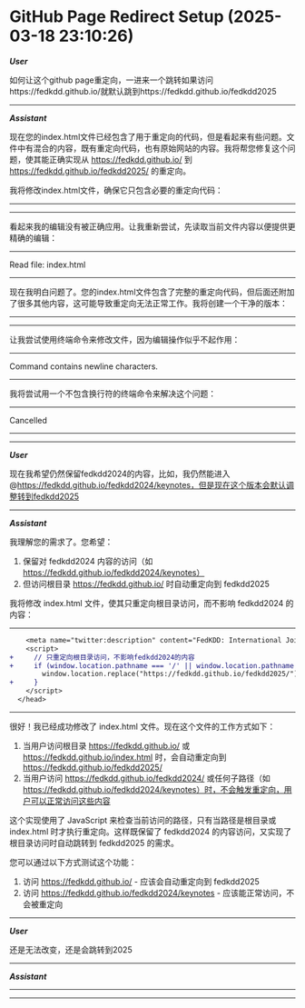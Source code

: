 <!-- Generated by SpecStory -->

# GitHub Page Redirect Setup (2025-03-18 23:10:26)

_**User**_

如何让这个github page重定向，一进来一个跳转如果访问https://fedkdd.github.io/就默认跳到https://fedkdd.github.io/fedkdd2025

---

_**Assistant**_

现在您的index.html文件已经包含了用于重定向的代码，但是看起来有些问题。文件中有混合的内容，既有重定向代码，也有原始网站的内容。我将帮您修复这个问题，使其能正确实现从 https://fedkdd.github.io/ 到 https://fedkdd.github.io/fedkdd2025/ 的重定向。

我将修改index.html文件，确保它只包含必要的重定向代码：

---



---

看起来我的编辑没有被正确应用。让我重新尝试，先读取当前文件内容以便提供更精确的编辑：

---

Read file: index.html

---

现在我明白问题了。您的index.html文件包含了完整的重定向代码，但后面还附加了很多其他内容，这可能导致重定向无法正常工作。我将创建一个干净的版本：

---



---

让我尝试使用终端命令来修改文件，因为编辑操作似乎不起作用：

---

Command contains newline characters.

---

我将尝试用一个不包含换行符的终端命令来解决这个问题：

---

Cancelled

---



---

_**User**_

现在我希望仍然保留fedkdd2024的内容，比如，我仍然能进入 @https://fedkdd.github.io/fedkdd2024/keynotes，但是现在这个版本会默认调整转到fedkdd2025 

---

_**Assistant**_

我理解您的需求了。您希望：
1. 保留对 fedkdd2024 内容的访问（如 https://fedkdd.github.io/fedkdd2024/keynotes）
2. 但访问根目录 https://fedkdd.github.io/ 时自动重定向到 fedkdd2025

我将修改 index.html 文件，使其只重定向根目录访问，而不影响 fedkdd2024 的内容：


---

```diff
    <meta name="twitter:description" content="FedKDD: International Joint Workshop on Federated Learning for Data Mining and Graph Analytics (FedKDD 2025)"/>
    <script>
+     // 只重定向根目录访问，不影响fedkdd2024的内容
+     if (window.location.pathname === '/' || window.location.pathname === '/index.html') {
        window.location.replace("https://fedkdd.github.io/fedkdd2025/");
+     }
    </script>
  </head>
```

---

很好！我已经成功修改了 index.html 文件。现在这个文件的工作方式如下：

1. 当用户访问根目录 https://fedkdd.github.io/ 或 https://fedkdd.github.io/index.html 时，会自动重定向到 https://fedkdd.github.io/fedkdd2025/
2. 当用户访问 https://fedkdd.github.io/fedkdd2024/ 或任何子路径（如 https://fedkdd.github.io/fedkdd2024/keynotes）时，不会触发重定向，用户可以正常访问这些内容

这个实现使用了 JavaScript 来检查当前访问的路径，只有当路径是根目录或 index.html 时才执行重定向。这样既保留了 fedkdd2024 的内容访问，又实现了根目录访问时自动跳转到 fedkdd2025 的需求。

您可以通过以下方式测试这个功能：
1. 访问 https://fedkdd.github.io/ - 应该会自动重定向到 fedkdd2025
2. 访问 https://fedkdd.github.io/fedkdd2024/keynotes - 应该能正常访问，不会被重定向

---

_**User**_

还是无法改变，还是会跳转到2025

---

_**Assistant**_



---



---

